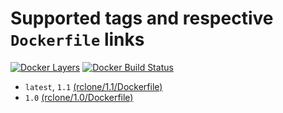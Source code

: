 # Supported tags and respective `Dockerfile` links
[![Docker Layers](https://images.microbadger.com/badges/image/ardeveloppement/rclone.svg)][microbadger]
[![Docker Build Status](https://img.shields.io/docker/cloud/build/ardeveloppement/rclone.svg)][dockerstore]

* `latest`, `1.1` [(rclone/1.1/Dockerfile)](https://github.com/ArDeveloppement/docker-images/blob/master/rclone/1.1/Dockerfile)
* `1.0` [(rclone/1.0/Dockerfile)](https://github.com/ArDeveloppement/docker-images/blob/master/rclone/1.0/Dockerfile)

[microbadger]: https://microbadger.com/images/ardeveloppement/rclone
[dockerstore]: https://store.docker.com/community/images/ardeveloppement/rclone